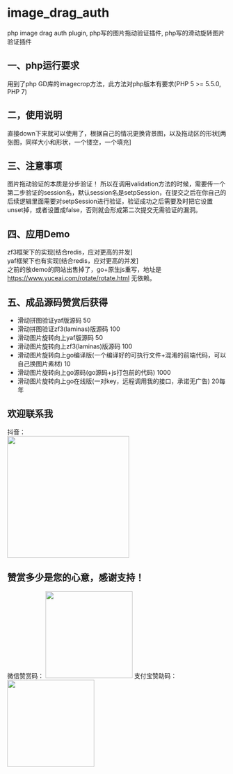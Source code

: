 # image_drag_auth
php image drag auth plugin, php写的图片拖动验证插件, php写的滑动旋转图片验证插件      

## 一、php运行要求 ##   
用到了php GD库的imagecrop方法，此方法对php版本有要求(PHP 5 >= 5.5.0, PHP 7)   

## 二，使用说明 ##   
直接down下来就可以使用了，根据自己的情况更换背景图，以及拖动区的形状[两张图，同样大小和形状，一个镂空，一个填充]   

## 三、注意事项 ##   
图片拖动验证的本质是分步验证！ 所以在调用validation方法的时候，需要传一个第二步验证的session名，默认session名是setpSession，在提交之后在你自己的后续逻辑里面需要对setpSession进行验证，验证成功之后需要及时把它设置unset掉，或者设置成false，否则就会形成第二次提交无需验证的漏洞。

## 四、应用Demo ##  
zf3框架下的实现[结合redis，应对更高的并发]    
yaf框架下也有实现[结合redis，应对更高的并发]   
之前的放demo的网站出售掉了，go+原生js重写，地址是 https://www.yuceai.com/rotate/rotate.html 无依赖。  

## 五、成品源码赞赏后获得 ##  
* 滑动拼图验证yaf版源码 50  
* 滑动拼图验证zf3(laminas)版源码 100  
* 滑动图片旋转向上yaf版源码 50  
* 滑动图片旋转向上zf3(laminas)版源码 100  
* 滑动图片旋转向上go编译版(一个编译好的可执行文件+混淆的前端代码，可以自己换图片素材) 10    
* 滑动图片旋转向上go源码(go源码+js打包前的代码) 1000    
* 滑动图片旋转向上go在线版(一对key，远程调用我的接口，承诺无广告) 20每年    

## 欢迎联系我 ##  

抖音：  
<img width="280" height="280" src="https://www.yuceai.com/img/zanshang/douyin.png"/>

## 赞赏多少是您的心意，感谢支持！ ##  
微信赞赏码： <img width="200" height="200" src="https://www.yuceai.com/img/zanshang/weixinzanshang.png"/>
支付宝赞助码： <img width="200" height="200" src="https://www.yuceai.com/img/zanshang/alipay.png"/>